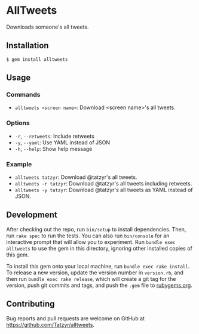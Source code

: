 # AllTweets

Downloads someone's all tweets.

## Installation

```
$ gem install alltweets
```

## Usage

### Commands

* `alltweets <screen name>`: Download &lt;screen name&gt;'s all tweets.

### Options

* `-r`, `--retweets`: Include retweets
* `-y`, `--yaml`: Use YAML instead of JSON
* `-h`, `--help`: Show help message

### Example

* `alltweets tatzyr`: Download @tatzyr's all tweets.
* `alltweets -r tatzyr`: Download @tatzyr's all tweets including retweets.
* `alltweets -y tatzyr`: Download @tatzyr's all tweets as YAML instead of JSON.

## Development

After checking out the repo, run `bin/setup` to install dependencies. Then, run `rake spec` to run the tests. You can also run `bin/console` for an interactive prompt that will allow you to experiment. Run `bundle exec alltweets` to use the gem in this directory, ignoring other installed copies of this gem.

To install this gem onto your local machine, run `bundle exec rake install`. To release a new version, update the version number in `version.rb`, and then run `bundle exec rake release`, which will create a git tag for the version, push git commits and tags, and push the `.gem` file to [rubygems.org](https://rubygems.org).

## Contributing

Bug reports and pull requests are welcome on GitHub at https://github.com/Tatzyr/alltweets.
